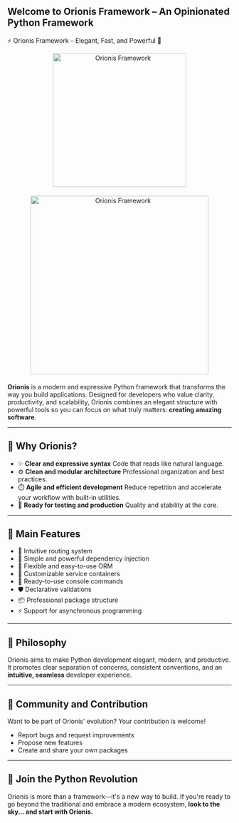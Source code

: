 ## Welcome to Orionis Framework – An Opinionated Python Framework

⚡ Orionis Framework – Elegant, Fast, and Powerful 🚀

<div align="center" style="margin-bottom: 20px;">
    <img src="https://orionis-framework.com/svg/logo.svg" alt="Orionis Framework" width="300"/>
</div>
<div align="center" style="margin-bottom: 20px;">
    <img src="https://orionis-framework.com/svg/text.svg" alt="Orionis Framework" width="400"/>
</div>

**Orionis** is a modern and expressive Python framework that transforms the way you build applications. Designed for developers who value clarity, productivity, and scalability, Orionis combines an elegant structure with powerful tools so you can focus on what truly matters: **creating amazing software**.

---

## 🚀 Why Orionis?

- ✨ **Clear and expressive syntax**
  Code that reads like natural language.
- ⚙️ **Clean and modular architecture**
  Professional organization and best practices.
- ⏱️ **Agile and efficient development**
  Reduce repetition and accelerate your workflow with built-in utilities.
- 🧪 **Ready for testing and production**
  Quality and stability at the core.

---

## 🧱 Main Features

* 🧩 Intuitive routing system
* 🔧 Simple and powerful dependency injection
* 🧬 Flexible and easy-to-use ORM
* 🎯 Customizable service containers
* 🧰 Ready-to-use console commands
* 🛡️ Declarative validations
* 📦 Professional package structure
* ⚡ Support for asynchronous programming

---

## 🧠 Philosophy

Orionis aims to make Python development elegant, modern, and productive. It promotes clear separation of concerns, consistent conventions, and an **intuitive, seamless** developer experience.

---

## 📢 Community and Contribution

Want to be part of Orionis' evolution? Your contribution is welcome!

- Report bugs and request improvements
- Propose new features
- Create and share your own packages

---

## 🌠 Join the Python Revolution

Orionis is more than a framework—it's a new way to build. If you're ready to go beyond the traditional and embrace a modern ecosystem, **look to the sky... and start with Orionis.**